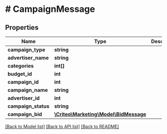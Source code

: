 # # CampaignMessage

## Properties

Name | Type | Description | Notes
------------ | ------------- | ------------- | -------------
**campaign_type** | **string** |  | [optional] 
**advertiser_name** | **string** |  | [optional] 
**categories** | **int[]** |  | [optional] 
**budget_id** | **int** |  | [optional] 
**campaign_id** | **int** |  | [optional] 
**campaign_name** | **string** |  | [optional] 
**advertiser_id** | **int** |  | [optional] 
**campaign_status** | **string** |  | [optional] 
**campaign_bid** | [**\Criteo\Marketing\Model\BidMessage**](BidMessage.md) |  | [optional] 

[[Back to Model list]](../../README.md#documentation-for-models) [[Back to API list]](../../README.md#documentation-for-api-endpoints) [[Back to README]](../../README.md)


